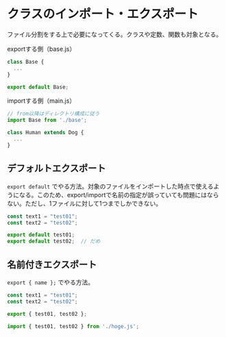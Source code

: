 # クラスのインポート・エクスポート

ファイル分割をする上で必要になってくる。クラスや定数、関数も対象となる。

exportする側（base.js）

```js:base.js
class Base {
  ...
}

export default Base;
```

importする側（main.js）

```js
// from以降はディレクトリ構成に従う
import Base from './base';

class Human extends Dog {
  ...
}
```

## デフォルトエクスポート

`export default` でやる方法。対象のファイルをインポートした時点で使えるようになる。このため、export/importで名前の指定が誤っていても問題にはならない。ただし、1ファイルに対して1つまでしかできない。

```js
const text1 = "test01";
const text2 = "test02";

export default test01;
export default test02;  // だめ
```

## 名前付きエクスポート

`export { name };` でやる方法。

```js
const text1 = "test01";
const text2 = "test02";

export { test01, test02 };
```

```js
import { test01, test02 } from './hoge.js';
```
